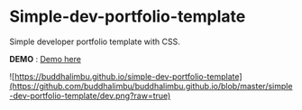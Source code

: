 # Simple-dev-portfolio-template
Simple developer portfolio template with CSS.

**DEMO** : [Demo here](https://buddhalimbu.github.io/simple-dev-portfolio-template/)

![https://buddhalimbu.github.io/simple-dev-portfolio-template](https://github.com/buddhalimbu/buddhalimbu.github.io/blob/master/simple-dev-portfolio-template/dev.png?raw=true)
